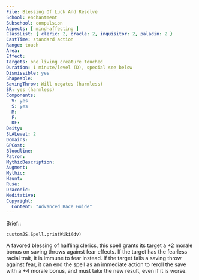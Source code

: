 ```yaml
---
File: Blessing Of Luck And Resolve
School: enchantment
Subschool: compulsion
Aspects: [ mind-affecting ]
ClassList: { cleric: 2, oracle: 2, inquisitor: 2, paladin: 2 }
CastTime: standard action
Range: touch
Area: 
Effect: 
Targets: one living creature touched
Duration: 1 minute/level (D), special see below
Dismissible: yes
Shapeable: 
SavingThrow: Will negates (harmless)
SR: yes (harmless)
Components:
  V: yes
  S: yes
  M: 
  F: 
  DF: 
Deity: 
SLALevel: 2
Domains: 
GPCost: 
Bloodline: 
Patron: 
MythicDescription: 
Augment: 
Mythic: 
Haunt: 
Ruse: 
Draconic: 
Meditative: 
Copyright:
  Content: "Advanced Race Guide"
---
```

Brief:: 

```dataviewjs
customJS.Spell.printWiki(dv)
```

A favored blessing of halfling clerics, this spell grants its target a +2 morale bonus on saving throws against fear effects. If the target has the fearless racial trait, it is immune to fear instead. If the target fails a saving throw against fear, it can end the spell as an immediate action to reroll the save with a +4 morale bonus, and must take the new result, even if it is worse.
